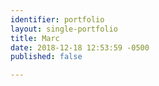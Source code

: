 ```yaml
---
identifier: portfolio
layout: single-portfolio
title: Marc
date: 2018-12-18 12:53:59 -0500
published: false

---
```

